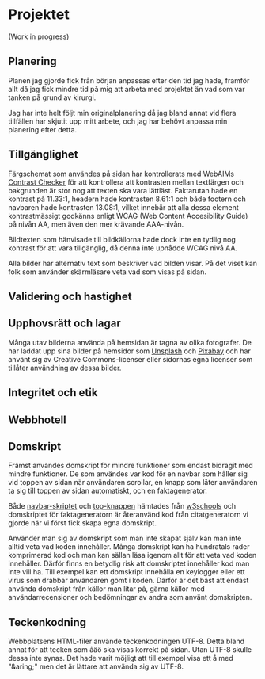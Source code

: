 # Projektet

(Work in progress)

## Planering

Planen jag gjorde fick från början anpassas efter den tid jag hade, framför allt då jag fick mindre tid på mig att arbeta med projektet än vad som var tanken på grund av kirurgi. 

Jag har inte helt följt min originalplanering då jag bland annat vid flera tillfällen har skjutit upp mitt arbete, och jag har behövt anpassa min planering efter detta.

## Tillgänglighet

Färgschemat som användes på sidan har kontrollerats med WebAIMs [Contrast Checker](https://webaim.org/resources/contrastchecker/) för att kontrollera att kontrasten mellan textfärgen och bakgrunden är stor nog att texten ska vara lättläst. Faktarutan hade en kontrast på 11.33:1, headern hade kontrasten 8.61:1 och både footern och navbaren hade kontrasten 13.08:1, vilket innebär att alla dessa element kontrastmässigt godkänns enligt WCAG (Web Content Accesibility Guide) på nivån AA, men även den mer krävande AAA-nivån.

Bildtexten som hänvisade till bildkällorna hade dock inte en tydlig nog kontrast för att vara tillgänglig, då denna inte upnådde WCAG nivå AA.

Alla bilder har alternativ text som beskriver vad bilden visar. På det viset kan folk som använder skärmläsare veta vad som visas på sidan. 

## Validering och hastighet

## Upphovsrätt och lagar

Många utav bilderna använda på hemsidan är tagna av olika fotografer. De har laddat upp sina bilder på hemsidor som [Unsplash](https://unsplash.com) och [Pixabay](https://pixabay.com/sv/) och har använt sig av Creative Commons-licenser eller sidornas egna licenser som tillåter användning av dessa bilder.

## Integritet och etik

## Webbhotell

## Domskript

Främst användes domskript för mindre funktioner som endast bidragit med mindre funktioner. De som användes var kod för en navbar som håller sig vid toppen av sidan när användaren scrollar, en knapp som låter användaren ta sig till toppen av sidan automatiskt, och en faktagenerator.

Både [navbar-skriptet](https://www.w3schools.com/howto/howto_js_navbar_sticky.asp) och [top-knappen](https://www.w3schools.com/howto/howto_js_scroll_to_top.asp) hämtades från [w3schools](https://www.w3schools.com/) och domskriptet för faktageneratorn är återanvänd kod från citatgeneratorn vi gjorde när vi först fick skapa egna domskript.

Använder man sig av domskript som man inte skapat själv kan man inte alltid veta vad koden innehåller. Många domskript kan ha hundratals rader komprimerad kod och man kan sällan läsa igenom allt för att veta vad koden innehåller. Därför finns en betydlig risk att domskriptet innehåller kod man inte vill ha. Till exempel kan ett domskript innehålla en keylogger eller ett virus som drabbar användaren gömt i koden. Därför är det bäst att endast använda domskript från källor man litar på, gärna källor med användarrecensioner och bedömningar av andra som använt domskripten.

## Teckenkodning

Webbplatsens HTML-filer använde teckenkodningen UTF-8. Detta bland annat för att tecken som åäö ska visas korrekt på sidan. Utan UTF-8 skulle dessa inte synas. Det hade varit möjligt att till exempel visa ett å med "\&aring;" men det är lättare att använda sig av UTF-8.